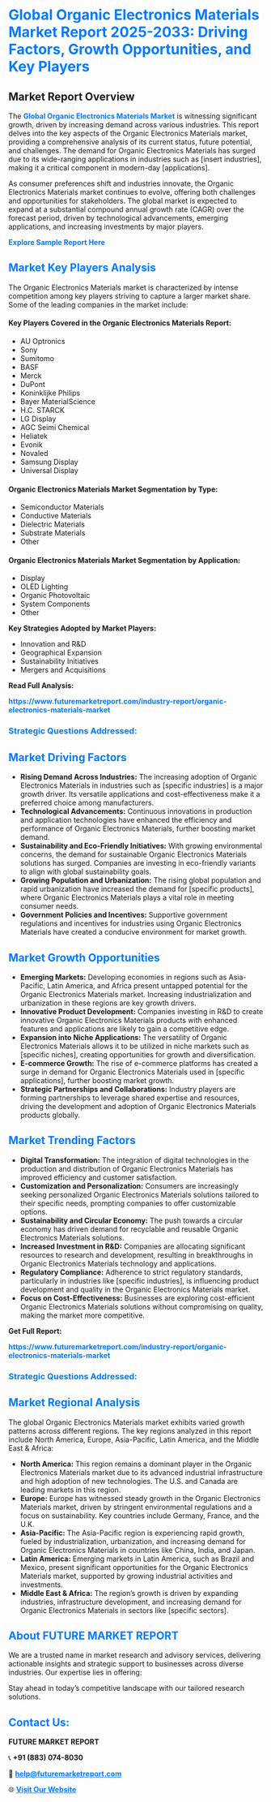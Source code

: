 <h1 style="color: #007BFF;">Global Organic Electronics Materials Market Report 2025-2033: Driving Factors, Growth Opportunities, and Key Players</h1>

<section id="overview">
<h2>Market Report Overview</h2>
<p>The <a href="https://www.futuremarketreport.com/industry-report/organic-electronics-materials-market" style="color: #007BFF; text-decoration: none;"><strong>Global Organic Electronics Materials Market</strong></a> is witnessing significant growth, driven by increasing demand across various industries. This report delves into the key aspects of the Organic Electronics Materials market, providing a comprehensive analysis of its current status, future potential, and challenges. The demand for Organic Electronics Materials has surged due to its wide-ranging applications in industries such as [insert industries], making it a critical component in modern-day [applications].</p>
<p>As consumer preferences shift and industries innovate, the Organic Electronics Materials market continues to evolve, offering both challenges and opportunities for stakeholders. The global market is expected to expand at a substantial compound annual growth rate (CAGR) over the forecast period, driven by technological advancements, emerging applications, and increasing investments by major players.</p>
</section>

<section id="overview">
<p><a href="https://www.futuremarketreport.com/request-sample/reportId=90356" style="color: #007BFF; text-decoration: none;"><strong>Explore Sample Report Here</strong></a></p>
</section>

<section id="key-players">
<h2 style="color: #007BFF;">Market Key Players Analysis</h2>
<p>The Organic Electronics Materials market is characterized by intense competition among key players striving to capture a larger market share. Some of the leading companies in the market include:</p>
<h4>Key Players Covered in the Organic Electronics Materials Report:</h4>
<ul><li>AU Optronics</li><li>Sony</li><li>Sumitomo</li><li>BASF</li><li>Merck</li><li>DuPont</li><li>Koninklijke Philips</li><li>Bayer MaterialScience</li><li>H.C. STARCK</li><li>LG Display</li><li>AGC Seimi Chemical</li><li>Heliatek</li><li>Evonik</li><li>Novaled</li><li>Samsung Display</li><li>Universal Display</li></ul>
<h4>Organic Electronics Materials Market Segmentation by Type:</h4>
<ul><li>Semiconductor Materials</li><li>Conductive Materials</li><li>Dielectric Materials</li><li>Substrate Materials</li><li>Other</li></ul>

<h4>Organic Electronics Materials Market Segmentation by Application:</h4>
<ul><li>Display</li><li>OLED Lighting</li><li>Organic Photovoltaic</li><li>System Components</li><li>Other</li></ul>
<p><strong>Key Strategies Adopted by Market Players:</strong></p>
<ul>
<li>Innovation and R&D</li>
<li>Geographical Expansion</li>
<li>Sustainability Initiatives</li>
<li>Mergers and Acquisitions</li>
</ul>
</section>

<section>
<p><strong>Read Full Analysis: </strong></p><a href="https://www.futuremarketreport.com/industry-report/organic-electronics-materials-market" style="color: #007BFF; text-decoration: none;"><strong>https://www.futuremarketreport.com/industry-report/organic-electronics-materials-market</strong></a>
<h3 style="color: #007BFF;">Strategic Questions Addressed:</h3>
</section>

<section id="driving-factors">
<h2 style="color: #007BFF;">Market Driving Factors</h2>
<ul>
<li><strong>Rising Demand Across Industries:</strong> The increasing adoption of Organic Electronics Materials in industries such as [specific industries] is a major growth driver. Its versatile applications and cost-effectiveness make it a preferred choice among manufacturers.</li>
<li><strong>Technological Advancements:</strong> Continuous innovations in production and application technologies have enhanced the efficiency and performance of Organic Electronics Materials, further boosting market demand.</li>
<li><strong>Sustainability and Eco-Friendly Initiatives:</strong> With growing environmental concerns, the demand for sustainable Organic Electronics Materials solutions has surged. Companies are investing in eco-friendly variants to align with global sustainability goals.</li>
<li><strong>Growing Population and Urbanization:</strong> The rising global population and rapid urbanization have increased the demand for [specific products], where Organic Electronics Materials plays a vital role in meeting consumer needs.</li>
<li><strong>Government Policies and Incentives:</strong> Supportive government regulations and incentives for industries using Organic Electronics Materials have created a conducive environment for market growth.</li>
</ul>
</section>

<section id="growth-opportunities">
<h2 style="color: #007BFF;">Market Growth Opportunities</h2>
<ul>
<li><strong>Emerging Markets:</strong> Developing economies in regions such as Asia-Pacific, Latin America, and Africa present untapped potential for the Organic Electronics Materials market. Increasing industrialization and urbanization in these regions are key growth drivers.</li>
<li><strong>Innovative Product Development:</strong> Companies investing in R&D to create innovative Organic Electronics Materials products with enhanced features and applications are likely to gain a competitive edge.</li>
<li><strong>Expansion into Niche Applications:</strong> The versatility of Organic Electronics Materials allows it to be utilized in niche markets such as [specific niches], creating opportunities for growth and diversification.</li>
<li><strong>E-commerce Growth:</strong> The rise of e-commerce platforms has created a surge in demand for Organic Electronics Materials used in [specific applications], further boosting market growth.</li>
<li><strong>Strategic Partnerships and Collaborations:</strong> Industry players are forming partnerships to leverage shared expertise and resources, driving the development and adoption of Organic Electronics Materials products globally.</li>
</ul>
</section>

<section id="trending-factors">
<h2 style="color: #007BFF;">Market Trending Factors</h2>
<ul>
<li><strong>Digital Transformation:</strong> The integration of digital technologies in the production and distribution of Organic Electronics Materials has improved efficiency and customer satisfaction.</li>
<li><strong>Customization and Personalization:</strong> Consumers are increasingly seeking personalized Organic Electronics Materials solutions tailored to their specific needs, prompting companies to offer customizable options.</li>
<li><strong>Sustainability and Circular Economy:</strong> The push towards a circular economy has driven demand for recyclable and reusable Organic Electronics Materials solutions.</li>
<li><strong>Increased Investment in R&D:</strong> Companies are allocating significant resources to research and development, resulting in breakthroughs in Organic Electronics Materials technology and applications.</li>
<li><strong>Regulatory Compliance:</strong> Adherence to strict regulatory standards, particularly in industries like [specific industries], is influencing product development and quality in the Organic Electronics Materials market.</li>
<li><strong>Focus on Cost-Effectiveness:</strong> Businesses are exploring cost-efficient Organic Electronics Materials solutions without compromising on quality, making the market more competitive.</li>
</ul>
</section>

<section>
<p><strong>Get Full Report: </strong></p><a href="https://www.futuremarketreport.com/industry-report/organic-electronics-materials-market" style="color: #007BFF; text-decoration: none;"><strong>https://www.futuremarketreport.com/industry-report/organic-electronics-materials-market</strong></a>
<h3 style="color: #007BFF;">Strategic Questions Addressed:</h3>
</section>


<section id="regional-analysis">
<h2 style="color: #007BFF;">Market Regional Analysis</h2>
<p>The global Organic Electronics Materials market exhibits varied growth patterns across different regions. The key regions analyzed in this report include North America, Europe, Asia-Pacific, Latin America, and the Middle East & Africa:</p>
<ul>
<li><strong>North America:</strong> This region remains a dominant player in the Organic Electronics Materials market due to its advanced industrial infrastructure and high adoption of new technologies. The U.S. and Canada are leading markets in this region.</li>
<li><strong>Europe:</strong> Europe has witnessed steady growth in the Organic Electronics Materials market, driven by stringent environmental regulations and a focus on sustainability. Key countries include Germany, France, and the U.K.</li>
<li><strong>Asia-Pacific:</strong> The Asia-Pacific region is experiencing rapid growth, fueled by industrialization, urbanization, and increasing demand for Organic Electronics Materials in countries like China, India, and Japan.</li>
<li><strong>Latin America:</strong> Emerging markets in Latin America, such as Brazil and Mexico, present significant opportunities for the Organic Electronics Materials market, supported by growing industrial activities and investments.</li>
<li><strong>Middle East & Africa:</strong> The region’s growth is driven by expanding industries, infrastructure development, and increasing demand for Organic Electronics Materials in sectors like [specific sectors].</li>
</ul>
</section>

<footer>
<h2 style="color: #007BFF;">About FUTURE MARKET REPORT</h2>
<p>We are a trusted name in market research and advisory services, delivering actionable insights and strategic support to businesses across diverse industries. Our expertise lies in offering:</p>

<p>Stay ahead in today’s competitive landscape with our tailored research solutions.</p>

<h2 style="color: #007BFF;">Contact Us:</h2>
<p><strong>FUTURE MARKET REPORT</strong></p>
<p>📞 <strong>+91 (883) 074-8030</strong></p>
<p>📧 <strong><a href="mailto:help@futuremarketreport.com" style="color: #007BFF;">help@futuremarketreport.com</a></strong></p>
<p>🌐 <strong><a href="https://www.futuremarketreport.com/" style="color: #007BFF;">Visit Our Website</a></strong></p>
</footer>